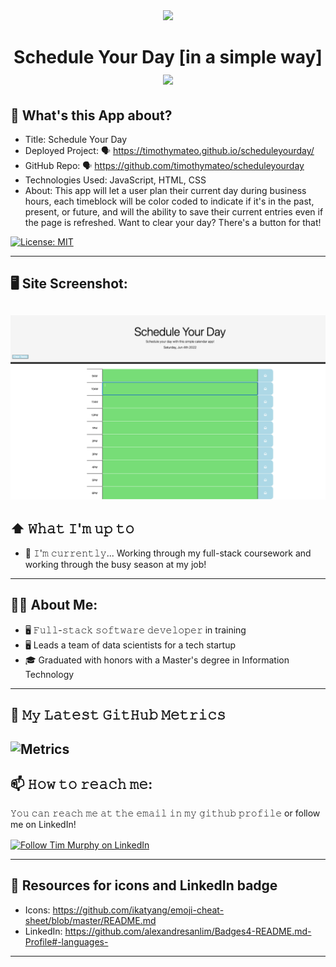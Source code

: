 <div id="header" align="center">
  <img src="https://media.giphy.com/media/hqaoAjfNJYmGPxfpaP/giphy-downsized-large.gif" width="350"/>
</div>

<div id="header" align="center" text-size= "24">
<h1>
  Schedule Your Day [in a simple way]
  <img src="https://media.giphy.com/media/4YCCY41GKzDuYeHnWW/giphy.gif" width="50px"/>
</h1>
</div>


## 🔔 What's this App about? 

- Title: Schedule Your Day
- Deployed Project: 🗣 https://timothymateo.github.io/scheduleyourday/
- GitHub Repo: 🗣 https://github.com/timothymateo/scheduleyourday
- Technologies Used: JavaScript, HTML, CSS
- About: This app will let a user plan their current day during business hours, each timeblock will be color coded to indicate if it's in the past, present, or future, and will the ability to save their current entries even if the page is refreshed. Want to clear your day? There's a button for that!

[![License: MIT](https://img.shields.io/badge/License-MIT-yellow.svg)](https://opensource.org/licenses/MIT)

---
## 🖥  Site Screenshot:

![This app will let a user plan their current day during business hours, each timeblock will be color coded to indicate if it's in the past, present, or future, and will the ability to save their current entries even if the page is refreshed. Want to clear your day? There's a button for that!](./sitepic/scheduleyourday.png)
---

## ⬆ 𝚆𝚑𝚊𝚝 𝙸'𝚖 𝚞𝚙 𝚝𝚘
- 🔨 𝙸'𝚖 𝚌𝚞𝚛𝚛𝚎𝚗𝚝𝚕𝚢...
Working through my full-stack coursework and working through the busy season at my job!
---
## 🧑‍💻 About Me:
- 🖥 𝙵𝚞𝚕𝚕-𝚜𝚝𝚊𝚌𝚔 𝚜𝚘𝚏𝚝𝚠𝚊𝚛𝚎 𝚍𝚎𝚟𝚎𝚕𝚘𝚙𝚎𝚛 in training
- 🖥 Leads a team of data scientists for a tech startup
- 🎓 Graduated with honors with a Master's degree in Information Technology
---
## 🔔 𝙼𝚢 𝙻𝚊𝚝𝚎𝚜𝚝 𝙶𝚒𝚝𝙷𝚞𝚋 𝙼𝚎𝚝𝚛𝚒𝚌𝚜
![Metrics](https://metrics.lecoq.io/timothymateo?template=classic&base.indepth=false&base.hireable=false&config.timezone=America%2FChicago)
---
## 📫 𝙷𝚘𝚠 𝚝𝚘 𝚛𝚎𝚊𝚌𝚑 𝚖𝚎:
𝚈𝚘𝚞 𝚌𝚊𝚗 𝚛𝚎𝚊𝚌𝚑 𝚖𝚎 𝚊𝚝 𝚝𝚑𝚎 𝚎𝚖𝚊𝚒𝚕 𝚒𝚗 𝚖𝚢 𝚐𝚒𝚝𝚑𝚞𝚋 𝚙𝚛𝚘𝚏𝚒𝚕𝚎 or follow me on LinkedIn!

[<img src= "https://img.shields.io/badge/LinkedIn-0077B5?style=for-the-badge&logo=linkedin&logoColor=white" height="40em" align="center" alt="Follow Tim Murphy on LinkedIn" title="Follow Tim Murphy on LinkedIn"/>](https://www.linkedin.com/in/timothy-murphy-63699613/)

---

## 🤙 Resources for icons and LinkedIn badge
- Icons: https://github.com/ikatyang/emoji-cheat-sheet/blob/master/README.md
- LinkedIn: https://github.com/alexandresanlim/Badges4-README.md-Profile#-languages-

---
